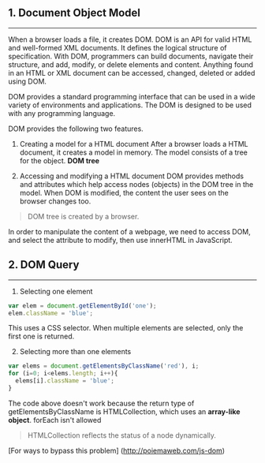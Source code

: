 ## 1. Document Object Model
---

When a browser loads a file, it creates DOM. DOM is an API for valid HTML and well-formed XML documents. It defines the logical structure of specification. With DOM, programmers can build documents, navigate their structure, and add, modify, or delete elements and content. Anything found in an HTML or XML document can be accessed, changed, deleted or added using DOM.


DOM provides a standard programming interface that can be used in a wide variety of environments and applications. The DOM is designed to be used with any programming language.

DOM provides the following two features.

1. Creating a model for a HTML document
  After a browser loads a HTML document, it creates a model in memory. The model consists of a tree for the object. **DOM tree**

2. Accessing and modifying a HTML document
  DOM provides methods and attributes which help access nodes (objects) in the DOM tree in the model. When DOM is modified, the content the user sees on the browser changes too.


  > DOM tree is created by a browser.

  In order to manipulate the content of a webpage, we need to access DOM, and select the attribute to modify, then use innerHTML in JavaScript.

## 2. DOM Query
---

  1. Selecting one element

  ``` JavaScript
  var elem = document.getElementById('one');
  elem.className = 'blue';
  ```
  This uses a CSS selector. When multiple elements are selected, only the first one is returned.

  2. Selecting more than one elements

  ```JavaScript
  var elems = document.getElementsByClassName('red'), i;
  for (i=0; i<elems.length; i++){
    elems[i].className = 'blue';
  }
  ```
The code above doesn't work because the return type of getElementsByClassName is HTMLCollection, which uses an **array-like object**. forEach isn't allowed

>HTMLCollection reflects the status of a node dynamically.

[For ways to bypass this problem] (http://poiemaweb.com/js-dom)
